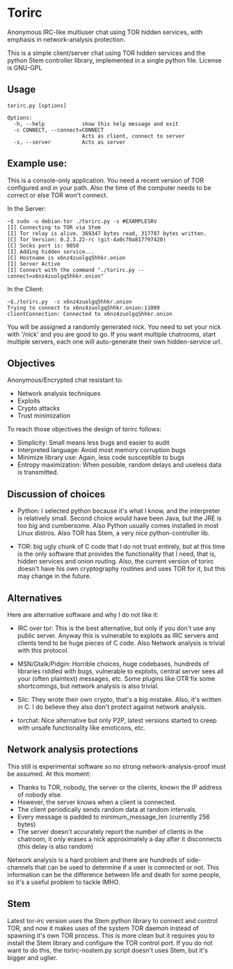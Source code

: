 Torirc
======

Anonymous IRC-like multiuser chat using TOR hidden services, with emphasis in network-analysis protection.

This is a simple client/server chat using TOR hidden services and the python Stem controller library, implemented in a single python file. License is GNU-GPL

Usage
-----
	torirc.py [options]

	Options:
	  -h, --help            show this help message and exit
	  -c CONNECT, --connect=CONNECT
	                        Acts as client, connect to server
	  -s, --server          Acts as server

Example use:
------------

This is a console-only application.
You need a recent version of TOR configured and in your path. Also the time of the computer needs to be correct or else TOR won't connect.

In the Server:

	~$ sudo -u debian-tor ./torirc.py -s #EXAMPLESRV
	[I] Connecting to TOR via Stem
	[I] Tor relay is alive. 369347 bytes read, 317787 bytes written.
	[C] Tor Version: 0.2.3.22-rc (git-4a0c70a817797420)
	[C] Socks port is: 9050
	[I] Adding hidden service...
	[C] Hostname is x6nz4zuolgq5hhkr.onion
	[I] Server Active
	[I] Connect with the command "./torirc.py --connect=x6nz4zuolgq5hhkr.onion"


In the Client:

	~$./torirc.py  -c x6nz4zuolgq5hhkr.onion
	Trying to connect to x6nz4zuolgq5hhkr.onion:11009
	clientConnection: Connected to x6nz4zuolgq5hhkr.onion


You will be assigned a randomly generated nick. You need to set your nick with '/nick' and you are good to go. If you want multiple chatrooms, start multiple servers, each one will auto-generate their own hidden-service url.

Objectives
----------

Anonymous/Encrypted chat resistant to:
 *  Network analysis techniques
 *  Exploits
 *  Crypto attacks
 * Trust minimization

To reach those objectives the design of torirc follows:
  * Simplicity: Small means less bugs and easier to audit
  * Interpreted language: Avoid most memory corruption bugs
  * Minimize library use: Again, less code susceptible to bugs
  * Entropy maximization: When possible, random delays and useless data is transmitted.


Discussion of choices
---------------------

 *  Python: I selected python because it's what I know, and the interpreter is relatively small. Second choice would have been Java, but the JRE is too big and cumbersome. Also Python usually comes installed in most Linux distros. Also TOR has Stem, a very nice python-controller lib.

 *  TOR: big ugly chunk of C code that I do not trust entirely, but at this time is the only software that provides the functionality that I need, that is, hidden services and onion routing. Also, the current version of torirc doesn't have his own cryptography routines and uses TOR for it, but this may change in the future.


Alternatives
------------

Here are alternative software and why I do not like it:

 *  IRC over tor:
	This is the best alternative, but only if you don't use any public server. Anyway this is vulnerable to exploits as IRC servers and clients tend to be huge pieces of C code. Also Network analysis is trivial with this protocol.

 *  MSN/Gtalk/Pidgin: Horrible choices, huge codebases, hundreds of libraries riddled with bugs, vulnerable to exploits, central server sees all your (often plaintext) messages, etc. Some plugins like OTR fix some shortcomings, but network analysis is also trivial.

 *  Silc: They wrote their own crypto, that's a big mistake. Also, it's written in C. I do believe they also don't protect against network analysis.

 *  torchat: Nice alternative but only P2P, latest versions started to creep with unsafe functionality like emoticons, etc.

Network analysis protections
----------------------------

This still is experimental software so no strong network-analysis-proof must be assumed. At this moment:

 * Thanks to TOR, nobody, the server or the clients, known the IP address of nobody else.
 * However, the server knows when a client is connected.
 * The client periodically sends random data at random intervals.
 * Every message is padded to minimum_message_len (currently 256 bytes)
 * The server doesn't accurately report the number of clients in the chatroom, it only erases a nick approximately a day after it disconnects (this delay is also random)

Network analysis is a hard problem and there are hundreds of side-channels that can be used to determine if a user is connected or not. This information can be the difference between life and death for some people, so it's a useful problem to tackle IMHO.

Stem
----

Latest tor-irc version uses the Stem python library to connect and control TOR, and now it makes uses of the system TOR daemon instead of spawning it's own TOR process. This is more clean but it requires you to install the Stem library and configure the TOR control port. If you do not want to do this, the torirc-nostem.py script doesn't uses Stem, but it's bigger and uglier.
